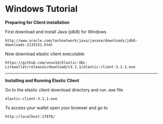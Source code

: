 <!-- TITLE: Windows Tutorial -->
<!-- SUBTITLE: A quick summary of Windows Tutorial -->

# Windows Tutorial
**Preparing for Client installation**

First download and install Java (jdk8) for Windows


```text
http://www.oracle.com/technetwork/java/javase/downloads/jdk8-downloads-2133151.html
```

Now download elastic client executable


```text
https://github.com/unvo1d/Elastic-XEL-Litewallet/releases/download/v3.1.1/elastic-client-3.1.1.exe
```

-----

**Installing and Running Elastic Client**


Go to the elastic client download directory and run .exe file


```text
elastic-client-3.1.1.exe
```

To access your wallet open your browser and go to


```text
http://localhost:17876/
```
